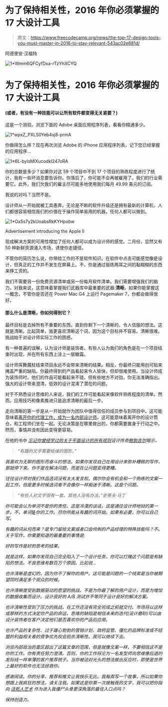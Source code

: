 # 为了保持相关性，2016 年你必须掌握的 17 大设计工具

> 原文：<https://www.freecodecamp.org/news/the-top-17-design-tools-you-must-master-in-2016-to-stay-relevant-543ac02e681d/>

阿德里安·汉福特

![1*Wmm6QFCyfDxa-rTzYhXCYQ](img/25bb1d25436340eb9cdea6621bd3685b.png)

# 为了保持相关性，2016 年你必须掌握的 17 大设计工具

#### (或者，有没有一种技能可以让所有软件都变得无关紧要？)

这是一个测验。浏览下面的 Adobe 桌面应用程序列表，看看你精通多少。

![1*wpxZ_PXLS0Yeb4sj8-prmA](img/0ebcd9523e0db9a0f9adfe3d872acbf5.png)

你做得怎么样？现在再次浏览 Adobe 的 iPhone 应用程序列表，记下您已经掌握的应用程序…

![1*6L-bylsMlXucodkI247oRA](img/b22306e426893087918d9f8598ed92a7.png)

你的总数是多少？如果你对这 59 个项目中不到 17 个项目的熟练程度进行了统计，我有一些坏消息要告诉你。你落后了，你可能不会再被雇用了。我们的行业需要它。此外，我们欠我们的雇主尽可能多地使用我们每月 49.99 美元的订阅。

我说的对吗？当然不是。

设计师从一开始就被工具愚弄。无论是不断的软件升级还是拥有最新的计算机，人们都很容易相信我们的价值在于操作简单易用的机器，任何人都可以做到。

![1*Ox5s7y2kUoabsRkKYHpobw](img/95261dae3de3e4893c13b52c6ce99d28.png)

Advertisement introducing the Apple II

现成解决方案的可用性增加了任何人都可以成为设计师的感觉。二月份，显然又有 50 种新鲜资源涌入市场，诱使你走捷径。

不管你的简历怎么说，你带给工作的不是软件知识。在软件中点击可能感觉像是设计，但真正的工作并不发生在屏幕上。不，你是通过锻炼两耳之间的黏糊糊的东西来挣工资的。

我们不需要另一份免费资源清单或另一份每月软件清单。我们需要增强我们的脑力。对我来说，这意味着掌握我们武器库中最重要的武器:**清晰**。如果你能掌握这一概念，不管你是否还在 Power Mac G4 上运行 Pagemaker 7，你都会做得很好。

#### 那么什么是清晰，你如何得到它？

最终目标是去掉所有不重要的东西，直到你剩下一个清晰的、令人信服的想法。这就是清晰。比起简单，我更喜欢清晰这个词，因为这个目标并不容易。清晰很难。挑战始于对设计师实际工作的困惑。

有一种普遍的误解，认为设计师是装饰者。有些人认为我们的角色是在一个项目结束时出现，并在所有东西上涂上一层糖霜。

设计师挥舞魔杖结束项目永远不会带来清晰的结果。相反，你最终只能用创可贴来掩盖严重的缺陷。你最终得到的产品看起来令人愉快，但却很难使用。当设计师成为装饰师时，他们的作品可能看起来不错，但有些地方不对劲，你无法准确指出。强大的设计带来澄清，低效的设计混淆了潜在的问题。

对于不熟悉设计思维的人来说，我们的工作可能看起来像软件熟练程度的清单。然而，应用技巧和像素推进只是追求清晰的最后一步。

走向清晰的第一步是从一开始就作为团队中值得信任的成员参与到项目中。这可能意味着[离开你的代理工作，成为一名内部设计师](https://medium.com/@ade3/five-things-i-learned-after-i-left-the-marketing-agency-world-185dc889bfd#.sulu22e7l)。这可能意味着离开你的设计筒仓，和工程师们坐在一起。无论决策是在哪里做出的，你都需要置身于行动之中。然而，事情并没有因此变得更容易。

在他的书中 [*忘记你曾经学过的关于平面设计的所有规则*](http://www.amazon.com/Forget-Rules-Learned-Graphic-Design/dp/0823018636)*设计传奇[鲍勃吉尔](http://www.bobgilletc.com)暗示，*

> *“有趣的文字需要枯燥的图形。”*

*我喜欢为无聊的图形而奋斗的想法。如果你发现自己在用设计来弥补糟糕的写作，那就停下来。你不是在解决问题，而是在让问题变得更糟。*

*往往设计师对我们作品选词没有太大发言权。偶尔你会有机会和一个熟练的文案一起工作，但是更多时候选词者不会像你一样痴迷于清晰。这是个问题。*

> *“有些人对文字很有一套。其他人没有办法。”史蒂夫·马丁*

*你可能会认为单词不是你的责任。这是冷漠的谈话，这是通往设计师地狱的第一步。不，单词*是*你的工作。尽你所能从有趣的词开始。如果有必要，你可以自己写。*

*有趣的词从何而来？是专门留给文案或者口齿伶俐的产品经理的特殊技能吗？不。关于写作，你需要知道的最重要的事情是:*

*好的写作是好的思考的结果。*

*就是这样。如果你发现自己完全陷入了一个设计任务，你可以打赌这个问题是有缺陷的想法。不良思维有数百万个原因。比如说…*

*也许清晰是虚幻的，因为你不了解你的用户。这可能是问题的一个线索是当你被期望同时满足多个观众的时候。*

*也许清晰度受到数据驱动的愿望的挑战。不是为你最了解的用户设计，而是为增加的数据收集而设计。设计良好的 A/B 测试并不等同于设计良好的解决方案。*

*也许清晰性受到了压力的挑战，在工作还没有完全完成之前就交付。市场将以这样或那样的方式决定你产品的命运，思维的缺陷是相信未来的迭代(设计磨砂)可以由设计装饰者在客户决定他们是否喜欢你的产品后应用。*

*也许产品的复杂性、过于雄心勃勃的营销计划、政府监管、僵化的品牌标准或不结盟的利益相关者的竞争优先权会扼杀清晰性。我可以继续下去。*

*浏览内部政治的雷区超出了这篇文章的范围，但是就像文案一样，不要相信这不是你的工作。你有责任努力澄清。否则，你的工作将沦为一名发型师向思维像后退的发际线一样单薄的客户推荐梳子。当你被迫对光头的想法做出反应时，即使是世界上最好的软件也无法拯救你。*

*感谢阅读。你的分享、推荐和推文让我快乐无比。我每周写一个故事，所以如果你想跟上我疯狂的想法，请关注我。如果这是你第一次接触我的文字，我可以把你指向 [*活死人艺术*](https://medium.com/@ade3/art-of-the-living-dead-e5ecd9093ae7#.t6r7y3drh) 作为进入我僵尸头骨更深角落的最佳入口点吗？*

*保持创造力。*